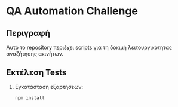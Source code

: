 # QA Automation Challenge

## Περιγραφή
Αυτό το repository περιέχει scripts για τη δοκιμή λειτουργικότητας αναζήτησης ακινήτων.

## Εκτέλεση Tests
1. Εγκατάσταση εξαρτήσεων:
   ```bash
   npm install
